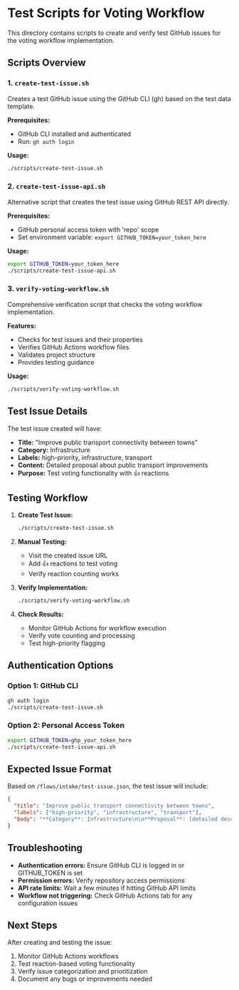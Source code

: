# Test Scripts for Voting Workflow

This directory contains scripts to create and verify test GitHub issues for the voting workflow implementation.

## Scripts Overview

### 1. `create-test-issue.sh`
Creates a test GitHub issue using the GitHub CLI (gh) based on the test data template.

**Prerequisites:**
- GitHub CLI installed and authenticated
- Run: `gh auth login`

**Usage:**
```bash
./scripts/create-test-issue.sh
```

### 2. `create-test-issue-api.sh`
Alternative script that creates the test issue using GitHub REST API directly.

**Prerequisites:**
- GitHub personal access token with 'repo' scope
- Set environment variable: `export GITHUB_TOKEN=your_token_here`

**Usage:**
```bash
export GITHUB_TOKEN=your_token_here
./scripts/create-test-issue-api.sh
```

### 3. `verify-voting-workflow.sh`
Comprehensive verification script that checks the voting workflow implementation.

**Features:**
- Checks for test issues and their properties
- Verifies GitHub Actions workflow files
- Validates project structure
- Provides testing guidance

**Usage:**
```bash
./scripts/verify-voting-workflow.sh
```

## Test Issue Details

The test issue created will have:

- **Title:** "Improve public transport connectivity between towns"
- **Category:** Infrastructure
- **Labels:** high-priority, infrastructure, transport
- **Content:** Detailed proposal about public transport improvements
- **Purpose:** Test voting functionality with 👍 reactions

## Testing Workflow

1. **Create Test Issue:**
   ```bash
   ./scripts/create-test-issue.sh
   ```

2. **Manual Testing:**
   - Visit the created issue URL
   - Add 👍 reactions to test voting
   - Verify reaction counting works

3. **Verify Implementation:**
   ```bash
   ./scripts/verify-voting-workflow.sh
   ```

4. **Check Results:**
   - Monitor GitHub Actions for workflow execution
   - Verify vote counting and processing
   - Test high-priority flagging

## Authentication Options

### Option 1: GitHub CLI
```bash
gh auth login
./scripts/create-test-issue.sh
```

### Option 2: Personal Access Token
```bash
export GITHUB_TOKEN=ghp_your_token_here
./scripts/create-test-issue-api.sh
```

## Expected Issue Format

Based on `/flows/intake/test-issue.json`, the test issue will include:

```json
{
  "title": "Improve public transport connectivity between towns",
  "labels": ["high-priority", "infrastructure", "transport"],
  "body": "**Category**: Infrastructure\n\n**Proposal**: [detailed description]..."
}
```

## Troubleshooting

- **Authentication errors:** Ensure GitHub CLI is logged in or GITHUB_TOKEN is set
- **Permission errors:** Verify repository access permissions
- **API rate limits:** Wait a few minutes if hitting GitHub API limits
- **Workflow not triggering:** Check GitHub Actions tab for any configuration issues

## Next Steps

After creating and testing the issue:

1. Monitor GitHub Actions workflows
2. Test reaction-based voting functionality
3. Verify issue categorization and prioritization
4. Document any bugs or improvements needed